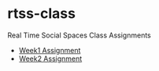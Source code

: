 # rtss-class
Real Time Social Spaces Class Assignments

* [Week1 Assignment](week1/)
* [Week2 Assignment](https://github.com/cuinjune/battle-square)
